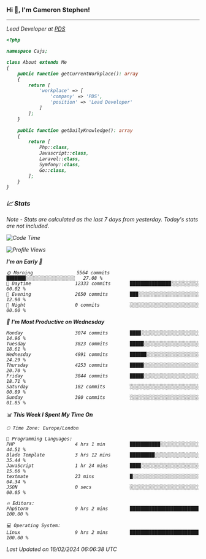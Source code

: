### Hi 👋, I'm Cameron Stephen!
<hr>
<p><em>Lead Developer at <a href="https://prindatasolutions.co.uk">PDS</a></p>


```php
<?php

namespace Cajs;

class About extends Me
{
    public function getCurrentWorkplace(): array
    {
        return [
            'workplace' => [
                'company' => 'PDS',
                'position' => 'Lead Developer'
            ]
        ];
    }

    public function getDailyKnowledge(): array
    {
        return [
            Php::class,
            Javascript::class,
            Laravel::class,
            Symfony::class,
            Go::class,
        ];
    }
}
```

### 📈 Stats
<p><em>Note - Stats are calculated as the last 7 days from yesterday. Today's stats are not included.</em></p>


<!--START_SECTION:waka-->
![Code Time](http://img.shields.io/badge/Code%20Time-3%2C661%20hrs%2058%20mins-blue)

![Profile Views](http://img.shields.io/badge/Profile%20Views-0-blue)

**I'm an Early 🐤** 

```text
🌞 Morning                5564 commits        ███████░░░░░░░░░░░░░░░░░░   27.08 % 
🌆 Daytime                12333 commits       ███████████████░░░░░░░░░░   60.02 % 
🌃 Evening                2650 commits        ███░░░░░░░░░░░░░░░░░░░░░░   12.90 % 
🌙 Night                  0 commits           ░░░░░░░░░░░░░░░░░░░░░░░░░   00.00 % 
```
📅 **I'm Most Productive on Wednesday** 

```text
Monday                   3074 commits        ████░░░░░░░░░░░░░░░░░░░░░   14.96 % 
Tuesday                  3823 commits        █████░░░░░░░░░░░░░░░░░░░░   18.61 % 
Wednesday                4991 commits        ██████░░░░░░░░░░░░░░░░░░░   24.29 % 
Thursday                 4253 commits        █████░░░░░░░░░░░░░░░░░░░░   20.70 % 
Friday                   3844 commits        █████░░░░░░░░░░░░░░░░░░░░   18.71 % 
Saturday                 182 commits         ░░░░░░░░░░░░░░░░░░░░░░░░░   00.89 % 
Sunday                   380 commits         ░░░░░░░░░░░░░░░░░░░░░░░░░   01.85 % 
```


📊 **This Week I Spent My Time On** 

```text
🕑︎ Time Zone: Europe/London

💬 Programming Languages: 
PHP                      4 hrs 1 min         ███████████░░░░░░░░░░░░░░   44.51 % 
Blade Template           3 hrs 12 mins       █████████░░░░░░░░░░░░░░░░   35.44 % 
JavaScript               1 hr 24 mins        ████░░░░░░░░░░░░░░░░░░░░░   15.66 % 
textmate                 23 mins             █░░░░░░░░░░░░░░░░░░░░░░░░   04.34 % 
JSON                     0 secs              ░░░░░░░░░░░░░░░░░░░░░░░░░   00.05 % 

🔥 Editors: 
PhpStorm                 9 hrs 2 mins        █████████████████████████   100.00 % 

💻 Operating System: 
Linux                    9 hrs 2 mins        █████████████████████████   100.00 % 
```


 Last Updated on 16/02/2024 06:06:38 UTC
<!--END_SECTION:waka-->
